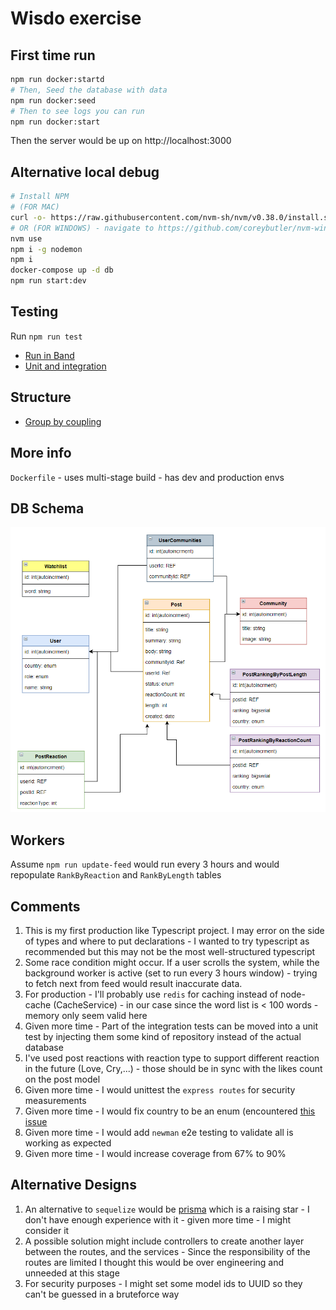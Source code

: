 # Wisdo exercise
## First time run
```bash
npm run docker:startd
# Then, Seed the database with data
npm run docker:seed
# Then to see logs you can run
npm run docker:start
```
Then the server would be up on http://localhost:3000

## Alternative local debug
```bash
# Install NPM
# (FOR MAC)
curl -o- https://raw.githubusercontent.com/nvm-sh/nvm/v0.38.0/install.sh | bash
# OR (FOR WINDOWS) - navigate to https://github.com/coreybutler/nvm-windows/releases
nvm use
npm i -g nodemon
npm i
docker-compose up -d db
npm run start:dev
```

## Testing
Run `npm run test`
- [Run in Band](docs/testing/run-in-band.md)
- [Unit and integration](docs/testing/unit-and-integration.md)

## Structure
- [Group by coupling](docs/group-by-coupling.md)

## More info
`Dockerfile` - uses multi-stage build - has dev and production envs

## DB Schema
![Db Schema](docs/db_diagram.png)

## Workers
Assume `npm run update-feed` would run every 3 hours and would repopulate `RankByReaction` and `RankByLength` tables

## Comments
1. This is my first production like Typescript project. I may error on the side of types and where to put declarations -
I wanted to try typescript as recommended but this may not be the most well-structured typescript
2. Some race condition might occur. If a user scrolls the system, while the background worker is active (set to run every 3 hours window) - 
trying to fetch next from feed would result inaccurate data.
3. For production - I'll probably use `redis` for caching instead of node-cache (CacheService) - in our case since the word list is < 100 words - memory only seem valid here
4. Given more time - Part of the integration tests can be moved into a unit test by injecting them some kind of repository instead of the actual database
5. I've used post reactions with reaction type to support different reaction in the future (Love, Cry,...) - those should be in sync with the likes count on the post model
6. Given more time - I would unittest the `express routes` for security measurements
7. Given more time - I would fix country to be an enum (encountered [this issue](https://github.com/sequelize/sequelize/issues/2577)
8. Given more time - I would add `newman` e2e testing to validate all is working as expected
9. Given more time - I would increase coverage from 67% to 90%

## Alternative Designs
1. An alternative to `sequelize` would be [prisma](https://www.prisma.io/) which is a raising star -
I don't have enough experience with it - given more time - I might consider it
2. A possible solution might include controllers to create another layer between the routes, and the services -
Since the responsibility of the routes are limited I thought this would be over engineering and unneeded at this stage
3. For security purposes - I might set some model ids to UUID so they can't be guessed in a bruteforce way
